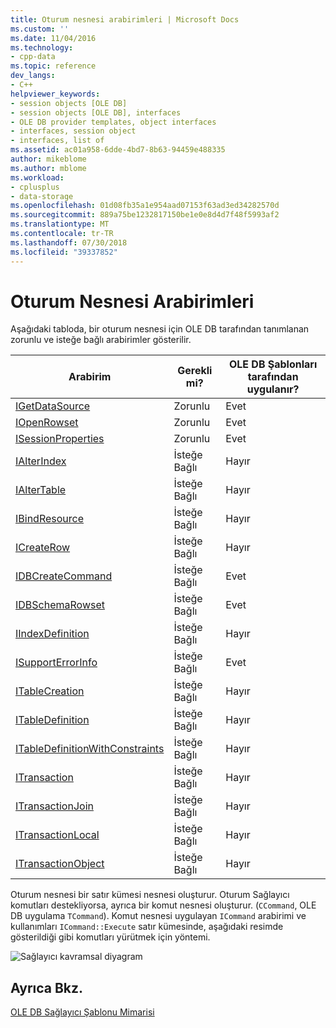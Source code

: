 ```yaml
---
title: Oturum nesnesi arabirimleri | Microsoft Docs
ms.custom: ''
ms.date: 11/04/2016
ms.technology:
- cpp-data
ms.topic: reference
dev_langs:
- C++
helpviewer_keywords:
- session objects [OLE DB]
- session objects [OLE DB], interfaces
- OLE DB provider templates, object interfaces
- interfaces, session object
- interfaces, list of
ms.assetid: ac01a958-6dde-4bd7-8b63-94459e488335
author: mikeblome
ms.author: mblome
ms.workload:
- cplusplus
- data-storage
ms.openlocfilehash: 01d08fb35a1e954aad07153f63ad3ed34282570d
ms.sourcegitcommit: 889a75be1232817150be1e0e8d4d7f48f5993af2
ms.translationtype: MT
ms.contentlocale: tr-TR
ms.lasthandoff: 07/30/2018
ms.locfileid: "39337852"
---
```

# <a name="session-object-interfaces"></a>Oturum Nesnesi Arabirimleri
Aşağıdaki tabloda, bir oturum nesnesi için OLE DB tarafından tanımlanan zorunlu ve isteğe bağlı arabirimler gösterilir.  
  
|Arabirim|Gerekli mi?|OLE DB Şablonları tarafından uygulanır?|  
|---------------|---------------|--------------------------------------|  
|[IGetDataSource](https://msdn.microsoft.com/library/ms709721.aspx)|Zorunlu|Evet|  
|[IOpenRowset](https://msdn.microsoft.com/library/ms716946.aspx)|Zorunlu|Evet|  
|[ISessionProperties](https://msdn.microsoft.com/library/ms713721.aspx)|Zorunlu|Evet|  
|[IAlterIndex](https://msdn.microsoft.com/library/ms714943.aspx)|İsteğe Bağlı|Hayır|  
|[IAlterTable](https://msdn.microsoft.com/library/ms719764.aspx)|İsteğe Bağlı|Hayır|  
|[IBindResource](https://msdn.microsoft.com/library/ms714936.aspx)|İsteğe Bağlı|Hayır|  
|[ICreateRow](https://msdn.microsoft.com/library/ms716832.aspx)|İsteğe Bağlı|Hayır|  
|[IDBCreateCommand](https://msdn.microsoft.com/library/ms711625.aspx)|İsteğe Bağlı|Evet|  
|[IDBSchemaRowset](https://msdn.microsoft.com/library/ms713686.aspx)|İsteğe Bağlı|Evet|  
|[IIndexDefinition](https://msdn.microsoft.com/library/ms711593.aspx)|İsteğe Bağlı|Hayır|  
|[ISupportErrorInfo](https://msdn.microsoft.com/library/ms715816.aspx)|İsteğe Bağlı|Evet|  
|[ITableCreation](https://msdn.microsoft.com/library/ms713639.aspx)|İsteğe Bağlı|Hayır|  
|[ITableDefinition](https://msdn.microsoft.com/library/ms714277.aspx)|İsteğe Bağlı|Hayır|  
|[ITableDefinitionWithConstraints](https://msdn.microsoft.com/library/ms720947.aspx)|İsteğe Bağlı|Hayır|  
|[ITransaction](https://msdn.microsoft.com/library/ms723053.aspx)|İsteğe Bağlı|Hayır|  
|[ITransactionJoin](https://msdn.microsoft.com/library/ms718071.aspx)|İsteğe Bağlı|Hayır|  
|[ITransactionLocal](https://msdn.microsoft.com/library/ms714893.aspx)|İsteğe Bağlı|Hayır|  
|[ITransactionObject](https://msdn.microsoft.com/library/ms713659.aspx)|İsteğe Bağlı|Hayır|  
  
 Oturum nesnesi bir satır kümesi nesnesi oluşturur. Oturum Sağlayıcı komutları destekliyorsa, ayrıca bir komut nesnesi oluşturur. (`CCommand`, OLE DB uygulama `TCommand`). Komut nesnesi uygulayan `ICommand` arabirimi ve kullanımları `ICommand::Execute` satır kümesinde, aşağıdaki resimde gösterildiği gibi komutları yürütmek için yöntemi.  
  
 ![Sağlayıcı kavramsal diyagram](../../data/oledb/media/vc4u551.gif "vc4u551")  
  
## <a name="see-also"></a>Ayrıca Bkz.  
 [OLE DB Sağlayıcı Şablonu Mimarisi](../../data/oledb/ole-db-provider-template-architecture.md)